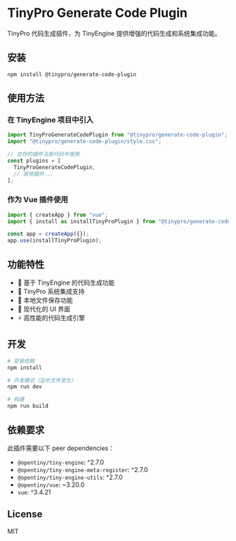 # TinyPro Generate Code Plugin

TinyPro 代码生成插件，为 TinyEngine 提供增强的代码生成和系统集成功能。

## 安装

```bash
npm install @tinypro/generate-code-plugin
```

## 使用方法

### 在 TinyEngine 项目中引入

```javascript
import TinyProGenerateCodePlugin from "@tinypro/generate-code-plugin";
import "@tinypro/generate-code-plugin/style.css";

// 在你的插件注册代码中使用
const plugins = [
  TinyProGenerateCodePlugin,
  // 其他插件...
];
```

### 作为 Vue 插件使用

```javascript
import { createApp } from "vue";
import { install as installTinyProPlugin } from "@tinypro/generate-code-plugin";

const app = createApp({});
app.use(installTinyProPlugin);
```

## 功能特性

- 🚀 基于 TinyEngine 的代码生成功能
- 🔧 TinyPro 系统集成支持
- 📁 本地文件保存功能
- 🎨 现代化的 UI 界面
- ⚡ 高性能的代码生成引擎

## 开发

```bash
# 安装依赖
npm install

# 开发模式（监听文件变化）
npm run dev

# 构建
npm run build
```

## 依赖要求

此插件需要以下 peer dependencies：

- `@opentiny/tiny-engine`: ^2.7.0
- `@opentiny/tiny-engine-meta-register`: ^2.7.0
- `@opentiny/tiny-engine-utils`: ^2.7.0
- `@opentiny/vue`: ~3.20.0
- `vue`: ^3.4.21

## License

MIT

